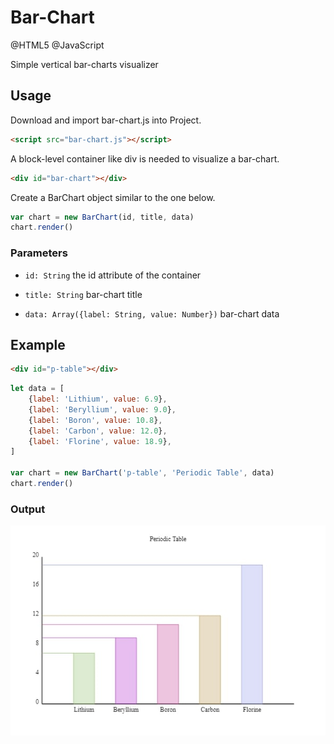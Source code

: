# Bar-Chart
@HTML5 @JavaScript

Simple vertical bar-charts visualizer

## Usage

Download and import bar-chart.js into Project.

```html
<script src="bar-chart.js"></script>
```

A block-level container like div is needed to visualize a bar-chart.

```html
<div id="bar-chart"></div>
```

Create a BarChart object similar to the one below.

```js
var chart = new BarChart(id, title, data)
chart.render()
```

### Parameters
- `id: String`
the id attribute of the container

- `title: String`
bar-chart title

- `data: Array({label: String, value: Number})`
bar-chart data

## Example

```html
<div id="p-table"></div>
```

```js
let data = [
    {label: 'Lithium', value: 6.9},
    {label: 'Beryllium', value: 9.0},
    {label: 'Boron', value: 10.8},
    {label: 'Carbon', value: 12.0},
    {label: 'Florine', value: 18.9},
]

var chart = new BarChart('p-table', 'Periodic Table', data)
chart.render()
```

### Output

![ex-output](./ex-output.jpg)
